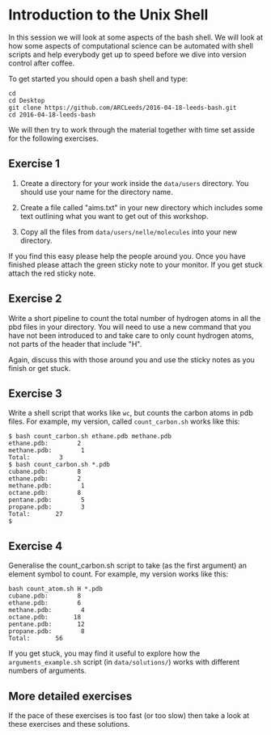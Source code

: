 # Introduction to the Unix Shell

In this session we will look at some aspects
of the bash shell. We will look at how some
aspects of computational science can be 
automated with shell scripts and help everybody
get up to speed before we dive into version 
control after coffee.

To get started you should open a bash shell
and type:

```
cd
cd Desktop
git clone https://github.com/ARCLeeds/2016-04-18-leeds-bash.git
cd 2016-04-18-leeds-bash
```

We will then try to work through the material
together with time set asside for the following 
exercises.

## Exercise 1

1. Create a directory for your work inside the
`data/users` directory. You should use your name
for the directory name.

2. Create a file called "aims.txt" in your new
directory which includes some text outlining 
what you want to get out of this workshop.

3. Copy all the files from `data/users/nelle/molecules`
into your new directory.

If you find this easy please help the people around
you. Once you have finished please attach the 
green sticky note to your monitor. If you get stuck 
attach the red sticky note.

## Exercise 2

Write a short pipeline to count the total number
of hydrogen atoms in all the pbd files in your
directory. You will need to use a new command 
that you have not been introduced to and take 
care to only count hydrogen atoms, not parts 
of the header that include "H".

Again, discuss this with those around you and
use the sticky notes as you finish or get
stuck.

## Exercise 3

Write a shell script that works like `wc`, 
but counts the carbon atoms in pdb files. 
For example, my version, called `count_carbon.sh`
works like this:

```
$ bash count_carbon.sh ethane.pdb methane.pdb
ethane.pdb:        2
methane.pdb:        1
Total:        3
$ bash count_carbon.sh *.pdb
cubane.pdb:        8
ethane.pdb:        2
methane.pdb:        1
octane.pdb:        8
pentane.pdb:        5
propane.pdb:        3
Total:       27
$
```

## Exercise 4

Generalise the count_carbon.sh script to take
(as the first argument) an element symbol to 
count. For example, my version works like this:

```
bash count_atom.sh H *.pdb
cubane.pdb:        8
ethane.pdb:        6
methane.pdb:        4
octane.pdb:       18
pentane.pdb:       12
propane.pdb:        8
Total:       56
```

If you get stuck, you may find it useful to 
explore how the `arguments_example.sh` 
script (in `data/solutions/`) works with different 
numbers of arguments.


## More detailed exercises

If the pace of these exercises is too fast (or too slow) then take a look at 
these exercises and these solutions.
